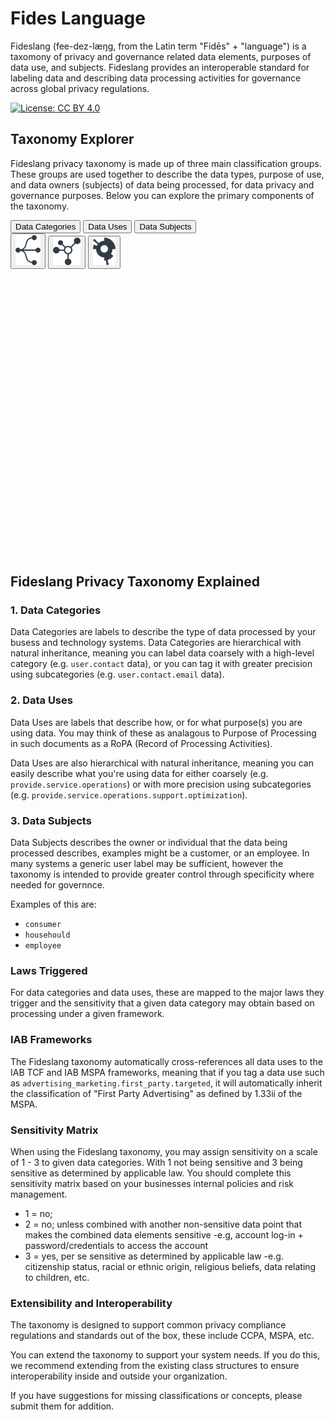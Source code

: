 # Fides Language

Fideslang (fee-dez-læŋg, from the Latin term "Fidēs" + "language") is a taxomony  of privacy and governance related data elements, purposes of data use, and subjects. Fideslang provides an interoperable standard for labeling data and describing data processing activities for governance across global privacy regulations. 


[![License: CC BY 4.0](https://img.shields.io/badge/License-CC%20BY%204.0-lightgrey.svg)](https://creativecommons.org/licenses/by/4.0/)

 
## Taxonomy Explorer

Fideslang privacy taxonomy is made up of three main classification groups. These groups are used together to describe the data types, purpose of use, and data owners (subjects) of data being processed, for data privacy and governance purposes. Below you can explore the primary components of the taxonomy.


<div id="vis" class="vis vis-container">
  <div class="controls-container">
    <div id="data-control" class="control-group">
      <div class="btn-group">
        <button class="btn is-selected" data-chart-data="categories">Data Categories</button>
        <button class="btn" data-chart-data="uses">Data Uses</button>
        <button class="btn" data-chart-data="subjects">Data Subjects</button>
      </div>
    </div>
    <div id="chart-type-control" class="control-group">
      <div class="btn-group">
        <button class="btn btn--icon is-selected" data-chart-type="tree">
          <img src="img/Tree@1x.svg" alt="tree" />
        </button>
        <button class="btn btn--icon" data-chart-type="radialTree">
          <img src="img/Radial%20Tree@1x.svg" alt="radial tree" />
        </button>
        <button class="btn btn--icon" data-chart-type="sunburst" >
          <img src="img/Sunburst@1x.svg" alt="sunburst" />
        </button>
      </div>
    </div>
  </div>
  <div id="vis-chart" class="chart-container">
    <svg id="vis-sunburst"></svg>
    <svg id="vis-radial-tree"></svg>
    <svg id="vis-tree"></svg>
  </div>
  <div id="vis-color-legend"></div>
</div>
<script src="https://d3js.org/d3.v7.min.js"></script>
<script src="js/visdraft.js"></script>

## Fideslang Privacy Taxonomy Explained

### 1. Data Categories
Data Categories are labels to describe the type of data processed by your busess and technology systems.
Data Categories are hierarchical with natural inheritance, meaning you can label data coarsely with a high-level category (e.g. `user.contact` data), or you can tag it with greater precision using subcategories (e.g. `user.contact.email` data).


### 2. Data Uses
Data Uses are labels that describe how, or for what purpose(s) you are using data. You may think of these as analagous to Purpose of Processing in such documents as a RoPA (Record of Processing Activities).

Data Uses are also hierarchical with natural inheritance, meaning you can easily describe what you're using data for either coarsely (e.g. `provide.service.operations`) or with more precision using subcategories (e.g. `provide.service.operations.support.optimization`).

### 3. Data Subjects

Data Subjects describes the owner or individual that the data being processed describes, examples might be a customer, or an employee. In many systems a generic user label may be sufficient, however the taxonomy is intended to provide greater control through specificity where needed for governnce.

Examples of this are:

- `consumer`
- `househould`
- `employee`

### Laws Triggered
For data categories and data uses, these are mapped to the major laws they trigger and the sensitivity that a given data category may obtain based on processing under a given framework. 

### IAB Frameworks
The Fideslang taxonomy automatically cross-references all data uses to the IAB TCF and IAB MSPA frameworks, meaning that if you tag a data use such as `advertising_marketing.first_party.targeted`, it will automatically inherit the classification of "First Party Advertising" as defined by 1.33ii of the MSPA.

### Sensitivity Matrix
When using the Fideslang taxonomy, you may assign sensitivity on a scale of 1 - 3 to given data categories. With 1 not being sensitive and 3 being sensitive as determined by applicable law. You should complete this sensitivity matrix based on your businesses internal policies and risk management.

- 1 = no; 
- 2 = no; unless combined with another non-sensitive data point that makes the combined data elements sensitive 
    -e.g, account log-in + password/credentials to access the account 
- 3 = yes, per se sensitive as determined by applicable law
    -e.g. citizenship status, racial or ethnic origin, religious beliefs, data relating to children, etc.


### Extensibility and Interoperability

The taxonomy is designed to support common privacy compliance regulations and standards out of the box, these include CCPA, MSPA, etc.

You can extend the taxonomy to support your system needs. If you do this, we recommend extending from the existing class structures to ensure interoperability inside and outside your organization.

If you have suggestions for missing classifications or concepts, please submit them for addition.
